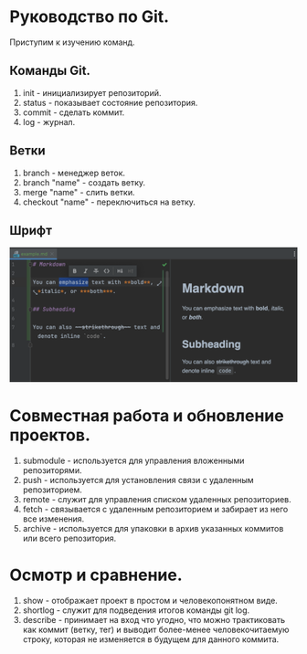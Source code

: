 # Руководство по Git.
Приступим к изучению команд.
## Команды Git.
1. init - инициализирует репозиторий.
2. status - показывает состояние репозитория.
3. commit - сделать коммит.
4. log - журнал.
## Ветки
1. branch - менеджер веток.
2. branch "name" - создать ветку.
3. merge "name" - слить ветки.
4. checkout "name" - переключиться на ветку. 
## Шрифт
![](fonts.png)
# Совместная работа и обновление проектов.
1. submodule - используется для управления вложенными репозиторями.
2. push - используется для установления связи с удаленным репозиторием.
3. remote - служит для управления списком удаленных репозиториев.
1. fetch - связывается с удаленным репозиторием и забирает из него все изменения.
4. archive - используется для упаковки в архив указанных коммитов или всего репозитория.
# Осмотр и сравнение.
1. show - отображает проект в простом и человекопонятном виде.
2. shortlog - служит для подведения итогов команды git log.
3. describe - принимает на вход что угодно, что можно трактиковать как коммит (ветку, тег) и выводит более-менее человекочитаемую строку, которая не изменяется в будущем для данного коммита.